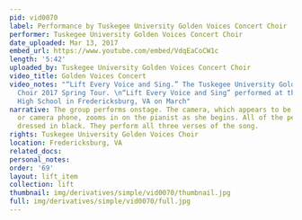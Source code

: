 ```yaml
---
pid: vid0070
label: Performance by Tuskegee University Golden Voices Concert Choir
performer: Tuskegee University Golden Voices Concert Choir
date_uploaded: Mar 13, 2017
embed_url: https://www.youtube.com/embed/VdqEaCoCW1c
length: '5:42'
uploaded_by: Tuskegee University Golden Voices Concert Choir
video_title: Golden Voices Concert
video_notes: "“Lift Every Voice and Sing.” The Tuskegee University Golden Voices Concert
  Choir 2017 Spring Tour. \n“Lift Every Voice and Sing” performed at the James Monroe
  High School in Fredericksburg, VA on March"
narrative: The group performs onstage. The camera, which appears to be a handheld
  or camera phone, zooms in on the pianist as she begins. All of the performers are
  dressed in black. They perform all three verses of the song.
rights: Tuskegee University Golden Voices Choir
location: Fredericksburg, VA
related_docs: 
personal_notes: 
order: '69'
layout: lift_item
collection: lift
thumbnail: img/derivatives/simple/vid0070/thumbnail.jpg
full: img/derivatives/simple/vid0070/full.jpg
---
```


